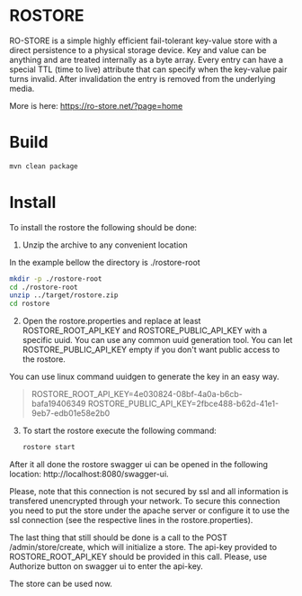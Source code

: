 # ROSTORE 

RO-STORE is a simple highly efficient fail-tolerant key-value store with a direct persistence to a physical storage device. Key and value can be anything and are treated internally as a byte array. Every entry can have a special TTL (time to live) attribute that can specify when the key-value pair turns invalid. After invalidation the entry is removed from the underlying media.

More is here: https://ro-store.net/?page=home

# Build
   ```bash
   mvn clean package
   ```

# Install
To install the rostore the following should be done:

1. Unzip the archive to any convenient location

In the example bellow the directory is ./rostore-root
   ```bash
   mkdir -p ./rostore-root
   cd ./rostore-root
   unzip ../target/rostore.zip
   cd rostore
   ```
2. Open the rostore.properties and replace at least ROSTORE_ROOT_API_KEY and ROSTORE_PUBLIC_API_KEY with a specific uuid. You can use any common uuid generation tool. You can let ROSTORE_PUBLIC_API_KEY empty if you don't want public access to the rostore.

You can use linux command uuidgen to generate the key in an easy way.

> ROSTORE_ROOT_API_KEY=4e030824-08bf-4a0a-b6cb-bafa19406349
> ROSTORE_PUBLIC_API_KEY=2fbce488-b62d-41e1-9eb7-edb01e58e2b0
3. To start the rostore execute the following command:
   ```bash
   rostore start
   ```
After it all done the rostore swagger ui can be opened in the following location: http://localhost:8080/swagger-ui. 

Please, note that this connection is not secured by ssl and all information is transfered unencrypted through your network. To secure this connection you need to put the store under the apache server or configure it to use the ssl connection (see the respective lines in the rostore.properties).

The last thing that still should be done is a call to the POST /admin/store/create, which will initialize a store. The api-key provided to ROSTORE_ROOT_API_KEY should be provided in this call. Please, use Authorize button on swagger ui to enter the api-key.

The store can be used now.